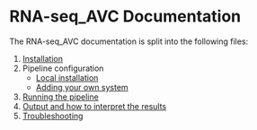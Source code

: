 # RNA-seq_AVC Documentation

The RNA-seq_AVC documentation is split into the following files:

1. [Installation](installation.md)
2. Pipeline configuration
    * [Local installation](configuration/local.md)
    * [Adding your own system](configuration/adding_your_own.md)
3. [Running the pipeline](usage.md)
4. [Output and how to interpret the results](output.md)
5. [Troubleshooting](troubleshooting.md)
